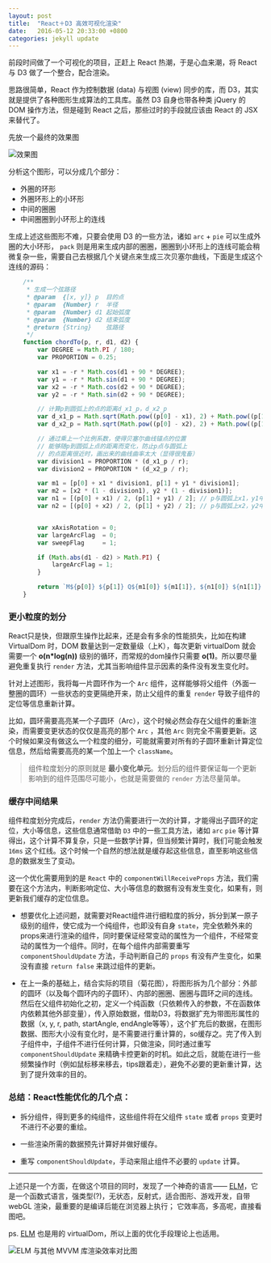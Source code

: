 ```yaml
---
layout: post
title:  "React＋D3 高效可视化渲染"
date:   2016-05-12 20:33:00 +0800
categories: jekyll update
---
```


前段时间做了一个可视化的项目，正赶上 React 热潮，于是心血来潮，将 React 与 D3 做了一个整合，配合渲染。

思路很简单，React 作为控制数据 (data) 与视图 (view) 同步的库，而 D3，其实就是提供了各种图形生成算法的工具库。虽然 D3 自身也带各种类 jQuery 的 DOM 操作方法，但是碰到 React 之后，那些过时的手段就应该由 React 的 JSX 来替代了。

先放一个最终的效果图

![效果图](http://p0.qhimg.com/t01395165ff0148d66e.png)

分析这个图形，可以分成几个部分：

* 外圈的环形
* 外圈环形上的小环形
* 中间的圈圈
* 中间圈圈到小环形上的连线

生成上述这些图形不难，只要会使用 D3 的一些方法，诸如 `arc` + `pie` 可以生成外圈的大小环形， `pack` 则是用来生成内部的圈圈，圈圈到小环形上的连线可能会稍微复杂一些，需要自己去根据几个关键点来生成三次贝塞尔曲线，下面是生成这个连线的源码：

```javascript
    /**
     * 生成一个弦路径
     * @param  {[x, y]} p  目的点
     * @param  {Number} r  半径
     * @param  {Number} d1 起始弧度
     * @param  {Number} d2 结束弧度
     * @return {String}    弦路径
     */
    function chordTo(p, r, d1, d2) {
        var DEGREE = Math.PI / 180;
        var PROPORTION = 0.25;

        var x1 = -r * Math.cos(d1 + 90 * DEGREE);
        var y1 = -r * Math.sin(d1 + 90 * DEGREE);
        var x2 = -r * Math.cos(d2 + 90 * DEGREE);
        var y2 = -r * Math.sin(d2 + 90 * DEGREE);

        // 计算p到圆弧上的点的距离d_x1_p，d_x2_p
        var d_x1_p = Math.sqrt(Math.pow((p[0] - x1), 2) + Math.pow((p[1] - y1), 2));
        var d_x2_p = Math.sqrt(Math.pow((p[0] - x2), 2) + Math.pow((p[1] - y2), 2));

        // 通过乘上一个比例系数，使得贝塞尔曲线锚点的位置
        // 能够随p到圆弧上点的距离而变化，防止p点与圆弧上
        // 的点距离很近时，画出来的曲线曲率太大（显得很鬼畜）
        var division1 = PROPORTION * (d_x1_p / r);
        var division2 = PROPORTION * (d_x2_p / r);

        var m1 = [p[0] + x1 * division1, p[1] + y1 * division1];
        var m2 = [x2 * (1 - division1), y2 * (1 - division1)];
        var n1 = [(p[0] + x1) / 2, (p[1] + y1) / 2]; // p与圆弧上x1，y1中点
        var n2 = [(p[0] + x2) / 2, (p[1] + y2) / 2]; // p与圆弧上x2，y2中点


        var xAxisRotation = 0;
        var largeArcFlag  = 0;
        var sweepFlag     = 1;

        if (Math.abs(d1 - d2) > Math.PI) {
            largeArcFlag = 1;
        }

        return `M${p[0]} ${p[1]} Q${m1[0]} ${m1[1]}, ${n1[0]} ${n1[1]} T ${x1} ${y1} A${r} ${r}, ${xAxisRotation}, ${largeArcFlag}, ${sweepFlag}, ${x2} ${y2} Q${m2[0]} ${m2[1]}, ${n2[0]} ${n2[1]} T ${p[0]} ${p[1]}`;
    }
```

### 更小粒度的划分

React只是快，但跟原生操作比起来，还是会有多余的性能损失，比如在构建 VirtualDom 时，DOM 数量达到一定数量级（上K），每次更新 virtualDom 就会需要一个 **o(n*log(n))** 级别的循环，而常规的dom操作只需要 **o(1)**。所以要尽量避免重复执行 `render` 方法，尤其当影响组件显示因素的条件没有发生变化时。

针对上述图形，我将每一片圆环作为一个 `Arc` 组件，这样能够将父组件（外面一整圈的圆环）一些状态的变更隔绝开来，防止父组件的重复 `render` 导致子组件的定位等信息重新计算。

比如，圆环需要高亮某一个子圆环（Arc），这个时候必然会存在父组件的重新渲染，而需要变更状态的仅仅是高亮的那个 `Arc` ，其他 `Arc` 则完全不需要更新。这个时候如果没有做这么一个粒度的细分，可能就需要对所有的子圆环重新计算定位信息，然后给需要高亮的某一个加上一个 `className`。

> 组件粒度划分的原则就是 **最小变化单元**。划分后的组件要保证每一个更新影响到的组件范围尽可能小，也就是需要做的 `render` 方法尽量简单。

### 缓存中间结果

组件粒度划分完成后，`render` 方法仍需要进行一次的计算，才能得出子圆环的定位，大小等信息，这些信息通常借助 `D3` 中的一些工具方法，诸如 `arc` `pie` 等计算得出，这个计算不算复杂，只是一些数学计算，但当频繁计算时，我们可能会触发 `16ms` 这个红线。这个时候一个自然的想法就是缓存起这些信息，直至影响这些信息的数据发生了变动。

这一个优化需要用到的是 `React` 中的 `componentWillReceiveProps` 方法，我们需要在这个方法内，判断影响定位、大小等信息的数据有没有发生变化，如果有，则更新我们缓存的定位信息。

* 想要优化上述问题，就需要对React组件进行细粒度的拆分，拆分到某一原子级别的组件，使它成为一个纯组件，也即没有自身 `state`，完全依赖外来的props来进行渲染的组件，同时要保证经常变动的属性为一个组件，不经常变动的属性为一个组件。同时，在每个组件内部需要重写 `componentShouldUpdate` 方法，手动判断自己的 `props` 有没有产生变化，如果没有直接 `return false` 来跳过组件的更新。

* 在上一条的基础上，结合实际的项目（菊花图），将图形拆为几个部分：外部的圆环（以及每个圆环内的子圆环）、内部的圈圈、圈圈与圆环之间的连线。然后在父组件初始化之初，定义一个纯函数（只依赖传入的参数，不在函数体内依赖其他外部变量），传入原始数据，借助D3，将数据扩充为带图形属性的数据（x, y, r, path, startAngle, endAngle等等），这个扩充后的数据，在图形数据、图形大小没有变化时，是不需要进行重计算的，so缓存之。完了传入到子组件中，子组件不进行任何计算，只做渲染，同时通过重写 `componentShouldUpdate` 来精确卡控更新的时机。如此之后，就能在进行一些频繁操作时（例如鼠标移来移去，tips跟着走），避免不必要的更新重计算，达到了提升效率的目的。

### 总结：React性能优化的几个点：

* 拆分组件，得到更多的纯组件，这些组件将在父组件 `state` 或者 `props` 变更时不进行不必要的重绘。

* 一些渲染所需的数据预先计算好并做好缓存。

* 重写 `componentShouldUpdate`，手动来阻止组件不必要的 `update` 计算。

---

上述只是一个方面，在做这个项目的同时，发现了一个神奇的语言—— [ELM](http://elm-lang.org/)，它是一个函数式语言，强类型(?)，无状态，反射式，适合图形、游戏开发，自带 webGL 渲染，最重要的是编译后能在浏览器上执行；
它效率高，多高呢，直接看图吧。

ps. [ELM](http://elm-lang.org/) 也是用的 virtualDom，所以上面的优化手段理论上也适用。

![ELM 与其他 MVVM 库渲染效率对比图](http://p2.qhimg.com/t017322554fdc72aef9.jpg)